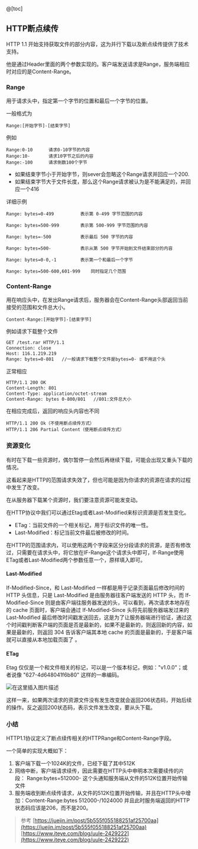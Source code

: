 @[toc]
## HTTP断点续传
HTTP 1.1 开始支持获取文件的部分内容，这为并行下载以及断点续传提供了技术支持。

他是通过Header里面的两个参数实现的。客户端发送请求是Range，服务端相应时对应的是Content-Range。

### Range
用于请求头中，指定第一个字节的位置和最后一个字节的位置。

一般格式为

	Range:[开始字节]-[结束字节]

例如

	Range:0-10		请求0-10字节的内容
	Range:10-		请求10字节之后的内容
	Range:-100		请求倒数100个字节

- 如果结束字节小于开始字节，则sever会忽略这个Range请求并回应一个200.
- 如果结束字节大于文件长度，那么这个Range请求被认为是不能满足的，并回应一个416

详细示例

	Range: bytes=0-499    		表示第 0-499 字节范围的内容 
	
	Range: bytes=500-999		表示第 500-999 字节范围的内容 
	
	Range: bytes=-500   		表示最后 500 字节的内容 
	
	Range: bytes=500-   		表示从第 500 字节开始到文件结束部分的内容 
	
	Range: bytes=0-0,-1 		表示第一个和最后一个字节 
	
	Range: bytes=500-600,601-999 	同时指定几个范围

### Content-Range
用在响应头中，在发出Range请求后，服务器会在Content-Range头部返回当前接受的范围和文件总大小。

	Content-Range:[开始字节]-[结束字节]

例如请求下载整个文件

```html
GET /test.rar HTTP/1.1 
Connection: close 
Host: 116.1.219.219 
Range: bytes=0-801   //一般请求下载整个文件是bytes=0- 或不用这个头
```

正常相应

```html
HTTP/1.1 200 OK 
Content-Length: 801      
Content-Type: application/octet-stream 
Content-Range: bytes 0-800/801   //801:文件总大小
```
在相应完成后，返回的响应头内容也不同

	HTTP/1.1 200 Ok（不使用断点续传方式） 
	HTTP/1.1 206 Partial Content（使用断点续传方式）

### 资源变化
有时在下载一些资源时，偶尔暂停一会然后再继续下载，可能会出现又重头下载的情况。

这看起来是HTTP的范围请求失效了，但也可能是因为你请求的资源在请求的过程中发生了改变。

在从服务器下载某个资源时，我们要注意资源可能发变动。

在HTTP协议中我们可以通过Etag或者Last-Modified来标识资源是否发生变化。

- ETag：当前文件的一个相关标记，用于标识文件的唯一性。
- Last-Modified：标记当前文件最后被修改的时间。

在HTTP的范围请求内，可以使用这两个字段来区分分段请求的资源，是否有修改过，只需要在请求头中，将它放在IF-Range这个请求头中即可，If-Range使用ETag或者Last-Modified两个参数任意一个，原样填入即可。

#### Last-Modified
If-Modified-Since，和 Last-Modified 一样都是用于记录页面最后修改时间的 HTTP 头信息，只是 Last-Modified 是由服务器往客户端发送的 HTTP 头，而 If-Modified-Since 则是由客户端往服务器发送的头，可以看到，再次请求本地存在的 cache 页面时，客户端会通过 If-Modified-Since 头将先前服务器端发过来的 Last-Modified 最后修改时间戳发送回去，这是为了让服务器端进行验证，通过这个时间戳判断客户端的页面是否是最新的，如果不是最新的，则返回新的内容，如果是最新的，则返回 304 告诉客户端其本地 cache 的页面是最新的，于是客户端就可以直接从本地加载页面了 。 

#### ETag
Etag 仅仅是一个和文件相关的标记，可以是一个版本标记，例如："v1.0.0"；或者说像 "627-4d648041f6b80" 这样的一串编码。



![在这里插入图片描述](https://img-blog.csdnimg.cn/20190922192822109.png?x-oss-process=image/watermark,type_ZmFuZ3poZW5naGVpdGk,shadow_10,text_aHR0cHM6Ly9ibG9nLmNzZG4ubmV0L0NvZGVGYXJtZXJfXw==,size_16,color_FFFFFF,t_70)

这样一来，如果两次请求的资源文件没有发生改变就会返回206状态码，开始后续的操作。反之返回200状态码，表示文件发生改变，要从头下载。

### 小结
HTTP1.1协议定义了断点续传相关的HTTPRange和Content-Range字段。

一个简单的实现大概如下：

  1. 客户端下载一个1024K的文件，已经下载了其中512K 
   2. 网络中断，客户端请求续传，因此需要在HTTP头中申明本次需要续传的片段： Range:bytes=512000-  这个头通知服务端从文件的512K位置开始传输文件 
  3. 服务端收到断点续传请求，从文件的512K位置开始传输，并且在HTTP头中增加：Content-Range:bytes 512000-/1024000  并且此时服务端返回的HTTP状态码应该是206，而不是200。 



> 参考
> [https://juejin.im/post/5b555f055188251af25700aa](https://juejin.im/post/5b555f055188251af25700aa)
> [https://www.iteye.com/blog/uule-2429222](https://www.iteye.com/blog/uule-2429222)